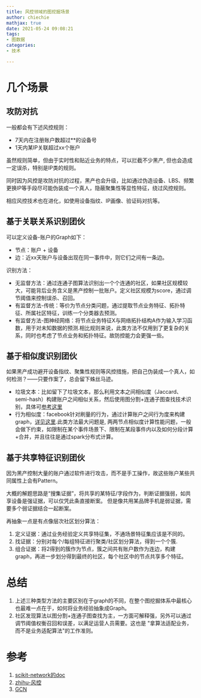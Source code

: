 ```yaml
---
title: 风控领域的图挖掘场景
author: chiechie
mathjax: true
date: 2021-05-24 09:08:21
tags:
- 图数据
categories: 
- 技术

---
```


# 几个场景

## 攻防对抗

一般都会有下述风控规则：

- 7天内在注册账户数超过**的设备号
- 1天内某IP关联超过xx个账户

虽然规则简单，但由于实时性和贴近业务的特点，可以拦截不少黑产, 但也会造成一定误杀，特别是IP类的规则。

同时因为风控是攻防对抗的过程，黑产也会升级，比如通过伪造设备、LBS、频繁更换IP等手段尽可能伪装成一个真人，隐蔽聚集性等显性特征，绕过风控规则。

相应风控技术也在进化，如使用设备指纹、IP画像、验证码对抗等。

## 基于关联关系识别团伙

可以定义设备-账户的Graph如下：

- 节点：账户 + 设备
- 边：近xx天账户与设备出现在同一事件中，则它们之间有一条边。
  
识别方法：

- 无监督方法：通过连通子图算法识别出一个个连通的社区，如果社区规模较大，可能背后业务含义是黑产控制一批账户。定义社区规模为score，通过调节阈值来控制误杀、召回。
- 有监督方法-传统：等价为节点分类问题，通过提取节点业务特征、拓扑特征、所属社区特征，训练一个分类器去预测。
- 有监督方法-图神经网络：将节点业务特征X与网络拓扑结构A作为输入学习函数，用于对未知数据的预测.相比规则来说，此类方法不仅用到了更复杂的关系，同时也考虑了节点业务和拓扑特征。故防控能力会更强一些。


## 基于相似度识别团伙

如果黑产成功避开设备指纹、聚集性规则等风控措施，把自己伪装成一个真人，如何检测？——只要作案了，总会留下蛛丝马迹。
   
- 垃圾文本：比如留下了垃圾文本，那么利用文本之间相似度（Jaccard、semi-hash）构建账户之间相似关系，然后使用图分割+连通子图查找技术识别，具体可[参考这里](https://zhuanlan.zhihu.com/p/23385044)
- 行为相似度：facebook针对刷量的行为，通过计算账户之间行为度来构建graph，[详见这里](https://zhuanlan.zhihu.com/p/58334765).此类方法最大问题是, 两两节点相似度计算性能问题，一般会做下约束，如限制在某个事件场景下、限制在某段事件内以及如何分段计算+合并，并且往往是通过spark分布式计算。


## 基于共享特征识别团伙

因为黑产控制大量的账户通过软件进行攻击，而不是手工操作，故这些账户某些共同属性上会有Pattern。

大概的解题思路是“搜集证据”，将共享的某特征/字段作为，判断证据强弱，如共享设备是强证据，可以仅凭此条直接断案。
但是像共用某品牌手机是弱证据，需要多个弱证据结合一起断案。

再抽象一点是有点像层次社区划分算法：

1. 定义证据：通过业务经验定义共享特征集，不通场景特征集应该是不同的。
2. 找证据：分别对每个/每组特征进行聚类/社区划分算法，得到一个个簇.
3. 组合证据：将2得到的簇作为节点，簇之间共有账户数作为连边，构建graph，再进一步划分得到最终的社区，每个社区中的节点共享多个特征。


# 总结

1. 上述三种类型方法的主要区别在于graph的不同，在整个图挖掘体系中最核心也最难一点在于，如何将业务经验抽象成Graph。
2. 社区发现算法以图分割+连通子图查找为主，一方面可解释强，另外可以通过调节阈值权衡召回和误差，以满足运营人员需要。这也是 "拿算法适配业务，而不是业务适配算法"的工作准则。

# 参考
1. [scikit-network的doc](https://scikit-network.readthedocs.io/en/latest/)
2. [zhihu-风控](https://www.zhihu.com/search?type=content&q=%E5%9B%BE%E6%8C%96%E6%8E%98)
3. [GCN](https://zhuanlan.zhihu.com/p/62750137)